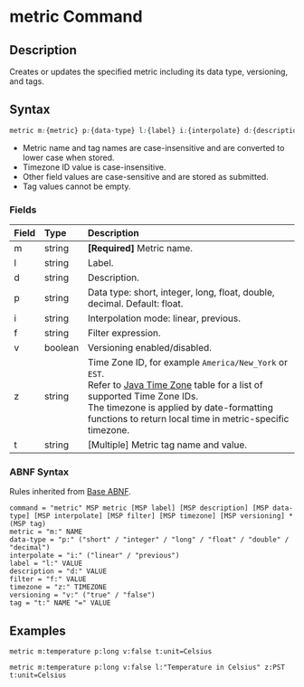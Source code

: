 # metric Command

## Description

Creates or updates the specified metric including its data type, versioning, and tags.

## Syntax

```css
metric m:{metric} p:{data-type} l:{label} i:{interpolate} d:{description} f:{filter} v:{versioning} t:{tag-1}={text} t:{tag-2}={text}
```

* Metric name and tag names are case-insensitive and are converted to lower case when stored. 
* Timezone ID value is case-insensitive.
* Other field values are case-sensitive and are stored as submitted.
* Tag values cannot be empty.

### Fields

| **Field** | **Type** | **Description** |
|:---|:---|:---|
| m         | string           | **[Required]** Metric name. |
| l         | string           | Label. |
| d         | string           | Description. |
| p         | string           | Data type: short, integer, long, float, double, decimal. Default: float. |
| i         | string           | Interpolation mode: linear, previous. |
| f         | string           | Filter expression. |
| v         | boolean          | Versioning enabled/disabled. |
| z         | string           | Time Zone ID, for example `America/New_York` or `EST`.<br>Refer to [Java Time Zone](timezone-list.md) table for a list of supported Time Zone IDs.<br>The timezone is applied by date-formatting functions to return local time in metric-specific timezone.|
| t         | string           | [Multiple] Metric tag name and value.  |

### ABNF Syntax

Rules inherited from [Base ABNF](base-abnf.md).

```properties
command = "metric" MSP metric [MSP label] [MSP description] [MSP data-type] [MSP interpolate] [MSP filter] [MSP timezone] [MSP versioning] *(MSP tag)
metric = "m:" NAME
data-type = "p:" ("short" / "integer" / "long" / "float" / "double" / "decimal")
interpolate = "i:" ("linear" / "previous")
label = "l:" VALUE
description = "d:" VALUE
filter = "f:" VALUE
timezone = "z:" TIMEZONE
versioning = "v:" ("true" / "false")
tag = "t:" NAME "=" VALUE
```

## Examples

```ls
metric m:temperature p:long v:false t:unit=Celsius
```

```ls
metric m:temperature p:long v:false l:"Temperature in Celsius" z:PST t:unit=Celsius
```
